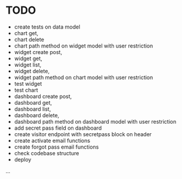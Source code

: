 # TODO

- create tests on data model
- chart get, 
- chart delete
- chart path method on widget model with user restriction
- widget create post, 
- widget get, 
- widget list, 
- widget delete,
- widget path method on chart model with user restriction
- test widget
- test chart
- dashboard create post, 
- dashboard get, 
- dashboard list, 
- dashboard delete,
- dashboard path method on dashboard model with user restriction
- add secret pass field on dashboard
- create visitor endpoint with secretpass block on header
- create activate email functions
- create forgot pass email functions
- check codebase structure
- deploy

...